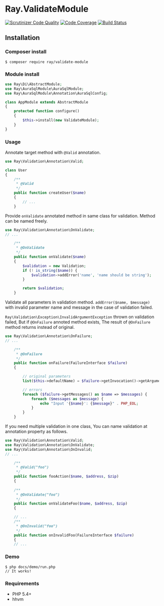# Ray.ValidateModule

[![Scrutinizer Code Quality](https://scrutinizer-ci.com/g/ray-di/Ray.ValidateModule/badges/quality-score.png?b=develop)](https://scrutinizer-ci.com/g/ray-di/Ray.ValidateModule/?branch=develop)
[![Code Coverage](https://scrutinizer-ci.com/g/ray-di/Ray.ValidateModule/badges/coverage.png?b=develop)](https://scrutinizer-ci.com/g/ray-di/Ray.ValidateModule/?branch=develop)
[![Build Status](https://travis-ci.org/ray-di/Ray.ValidateModule.svg?branch=develop)](https://travis-ci.org/ray-di/Ray.ValidateModule)

## Installation

### Composer install

    $ composer require ray/validate-module
 
### Module install

```php
use Ray\Di\AbstractModule;
use Ray\AuraSqlModule\AuraSqlModule;
use Ray\AuraSqlModule\Annotation\AuraSqlConfig;

class AppModule extends AbstractModule
{
    protected function configure()
    {
        $this->install(new ValidateModule);
    }
}
```
### Usage

Annotate target method with `@Valid` annotation.

```php
use Ray\Validation\Annotation\Valid;

class User
{
    /**
     * @Valid
     */
    public function createUser($name)
    {
        // ...
    }
```

Provide `onValidate` annotated method in same class for validation. Method can be named freely.

```php
use Ray\Validation\Annotation\OnValidate;
// ...

    /**
     * @OnValidate
     */
    public function onValidate($name)
    {
        $validation = new Validation;
        if (! is_string($name)) {
            $validation->addError('name', 'name should be string');
        }

        return $validation;
    }
```
Validate all parameters in validation method.  `addError($name, $message)` with invalid parameter name and message in the case of  validation failed.

`Ray\Validation\Exception\InvalidArgumentException` thrown on validation failed, But if `@OnFailure` annoted method exists, The result of `@OnFailure` method returns instead of original. 

```php
use Ray\Validation\Annotation\OnFailure;
// ...

    /**
     * @OnFailure
     */
    public function onFailure(FailureInterface $failure)
    {

        // original parameters
        list($this->defaultName) = $failure->getInvocation()->getArguments();

        // errors
        foreach ($failure->getMessages() as $name => $messages) {
            foreach ($messages as $message) {
                echo "Input '{$name}': {$message}" . PHP_EOL;
            }
        }
    }
```
If you need multiple validation in one class, You can name validation at annotation property as follows.

```php
use Ray\Validation\Annotation\Valid;
use Ray\Validation\Annotation\OnValidate;
use Ray\Validation\Annotation\OnInvalid;
// ...

    /**
     * @Valid("foo")
     */
    public function fooAction($name, $address, $zip)
    {
    
    /**
     * @OnValidate("foo")
     */
    public function onValidateFoo($name, $address, $zip)
    {

    // ...
    /**
     * @OnInvalid("foo")
     */
    public function onInvalidFoo(FailureInterface $failure)
    {
    // ...
```

### Demo

    $ php docs/demo/run.php
    // It works!

### Requirements

 * PHP 5.4+
 * hhvm

